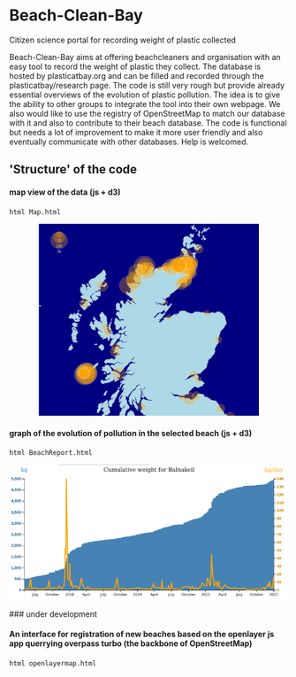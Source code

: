 # Beach-Clean-Bay
Citizen science portal for recording weight of plastic collected

Beach-Clean-Bay aims at offering beachcleaners and organisation with an easy tool to record the weight of plastic they collect.
The database is hosted by plasticatbay.org and can be filled and recorded through the plasticatbay/research page. The code is still very rough but provide already essential overviews of the evolution of plastic pollution. The idea is to give the ability to other groups to integrate the tool into their own webpage. We also would like to use the registry of OpenStreetMap to match our database with it and also to contribute to their beach database. The code is functional but needs a lot of improvement to make it more user friendly and also eventually communicate with other databases. Help is welcomed.
## 'Structure' of the code
#### map view of the data (js + d3)
```
html Map.html
```
<p align="center">
  <img src="Screenshot from 2021-01-02 19-29-53.png" width="400">
</p>

#### graph of the evolution of pollution in the selected beach (js + d3)

```
html BeachReport.html
```

<p align="center">
  <img src="Screenshot from 2021-01-02 17-52-04.png" width="640">
</p>
### under development

#### An interface for registration of new beaches based on the openlayer js app querrying overpass turbo (the backbone of OpenStreetMap)
```
html openlayermap.html 
```
